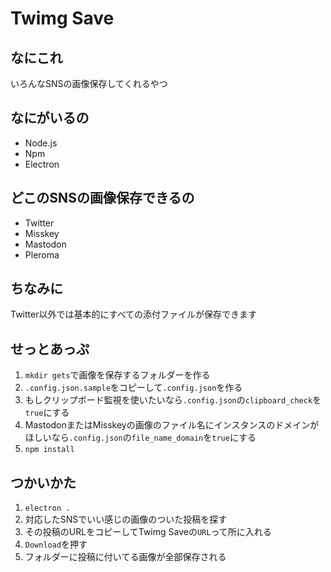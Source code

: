 # Twimg Save
## なにこれ
いろんなSNSの画像保存してくれるやつ
## なにがいるの
- Node.js
- Npm
- Electron
## どこのSNSの画像保存できるの
- Twitter
- Misskey
- Mastodon
- Pleroma
## ちなみに
Twitter以外では基本的にすべての添付ファイルが保存できます
## せっとあっぷ
1. `mkdir gets`で画像を保存するフォルダーを作る
2. `.config.json.sample`をコピーして`.config.json`を作る
3. もしクリップボード監視を使いたいなら`.config.json`の`clipboard_check`を`true`にする
4. MastodonまたはMisskeyの画像のファイル名にインスタンスのドメインがほしいなら`.config.json`の`file_name_domain`を`true`にする
5. `npm install`
## つかいかた
1. `electron .`
2. 対応したSNSでいい感じの画像のついた投稿を探す
3. その投稿のURLをコピーしてTwimg Saveの`URL`って所に入れる
4. `Download`を押す
5. フォルダーに投稿に付いてる画像が全部保存される

